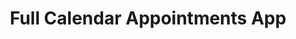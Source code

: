 ---
layout: page
title: Full Calendar Appointments App
description: This interactive app is built with Laravel 9, VueJS 3 and FullCalendar 5.
img: assets/img/calendar.png
importance: 1
category: samples
redirect: https://github.com/benjajorquera/fullCalendarAppointments
---
